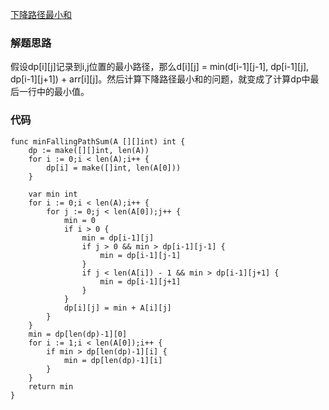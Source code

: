 [下降路径最小和](https://leetcode-cn.com/problems/minimum-falling-path-sum/)
### 解题思路
假设dp[i][j]记录到i,j位置的最小路径，那么d[i]\[j] = min(d[i-1]\[j-1], dp[i-1]\[j], dp[i-1]\[j+1]) + arr[i]\[j]。然后计算下降路径最小和的问题，就变成了计算dp中最后一行中的最小值。

### 代码

```golang
func minFallingPathSum(A [][]int) int {
    dp := make([][]int, len(A))
    for i := 0;i < len(A);i++ {
        dp[i] = make([]int, len(A[0]))
    }

    var min int
    for i := 0;i < len(A);i++ {
        for j := 0;j < len(A[0]);j++ {
            min = 0
            if i > 0 {
                min = dp[i-1][j]
                if j > 0 && min > dp[i-1][j-1] {
                    min = dp[i-1][j-1]
                }
                if j < len(A[i]) - 1 && min > dp[i-1][j+1] {
                    min = dp[i-1][j+1]
                }
            }
            dp[i][j] = min + A[i][j]
        }
    }
    min = dp[len(dp)-1][0]
    for i := 1;i < len(A[0]);i++ {
        if min > dp[len(dp)-1][i] {
            min = dp[len(dp)-1][i]
        }
    }
    return min
}
```

